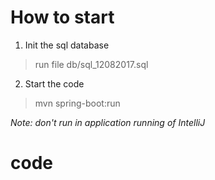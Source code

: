 # How to start
1. Init the sql database
> run file db/sql_12082017.sql  

2. Start the code
> mvn spring-boot:run

_Note: don't run in application running of IntelliJ_   

# code
